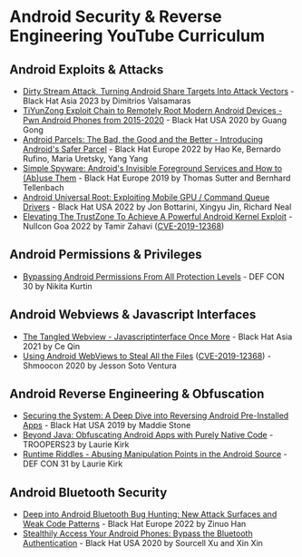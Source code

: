 # Android Security & Reverse Engineering YouTube Curriculum

## Android Exploits & Attacks
* [Dirty Stream Attack, Turning Android Share Targets Into Attack Vectors](https://www.youtube.com/watch?v=oZTGR9vJVMQ) - Black Hat Asia 2023 by Dimitrios Valsamaras
* [TiYunZong Exploit Chain to Remotely Root Modern Android Devices - Pwn Android Phones from 2015-2020](https://www.youtube.com/watch?v=K91SrkKt4IQ) - Black Hat USA 2020 by Guang Gong
* [Android Parcels: The Bad, the Good and the Better - Introducing Android's Safer Parcel](https://www.youtube.com/watch?v=qIzMKfOmIAA) - Black Hat Europe 2022 by Hao Ke, Bernardo Rufino, Maria Uretsky, Yang Yang
* [Simple Spyware: Android's Invisible Foreground Services and How to (Ab)use Them](https://youtu.be/EuInUW77CPo?feature=shared) - Black Hat Europe 2019 by Thomas Sutter and Bernhard Tellenbach 
* [Android Universal Root: Exploiting Mobile GPU / Command Queue Drivers](https://www.youtube.com/watch?v=kEl5qbLZVeY) - Black Hat USA 2022 by Jon Bottarini, Xingyu Jin, Richard Neal
* [Elevating The TrustZone To Achieve A Powerful Android Kernel Exploit](https://www.youtube.com/watch?v=WXqff23dT5I) - Nullcon Goa 2022 by Tamir Zahavi ([CVE-2019-12368](https://nvd.nist.gov/vuln/detail/CVE-2021-1961))

## Android Permissions & Privileges
* [Bypassing Android Permissions From All Protection Levels](https://www.youtube.com/watch?v=pP5tKT9-I0Y) - DEF CON 30 by Nikita Kurtin

## Android Webviews & Javascript Interfaces
* [The Tangled Webview - Javascriptinterface Once More](https://www.youtube.com/watch?v=56sOniHFwVU) - Black Hat Asia 2021 by Ce Qin
* [Using Android WebViews to Steal All the Files](https://www.youtube.com/watch?v=NCEQ0QIyicE) ([CVE-2019-12368](https://nvd.nist.gov/vuln/detail/CVE-2019-12368)) - Shmoocon 2020 by Jesson Soto Ventura 

## Android Reverse Engineering & Obfuscation
* [Securing the System: A Deep Dive into Reversing Android Pre-Installed Apps](https://www.youtube.com/watch?v=U6qTcpCfuFc) - Black Hat USA 2019 by Maddie Stone
* [Beyond Java: Obfuscating Android Apps with Purely Native Code](https://www.youtube.com/watch?v=wayMcQQZV1U) - TROOPERS23 by Laurie Kirk
* [Runtime Riddles - Abusing Manipulation Points in the Android Source](https://www.youtube.com/watch?v=Bq7Z3X4xwCE) - DEF CON 31 by Laurie Kirk

## Android Bluetooth Security
* [Deep into Android Bluetooth Bug Hunting: New Attack Surfaces and Weak Code Patterns](https://www.youtube.com/watch?v=TDSgRWOeS-4) - Black Hat Europe 2022 by Zinuo Han
* [Stealthily Access Your Android Phones: Bypass the Bluetooth Authentication](https://www.youtube.com/watch?v=6J3weqoiads) - Black Hat USA 2020 by Sourcell Xu and Xin Xin

